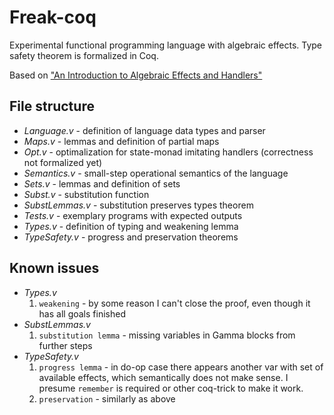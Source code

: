 # Freak-coq


Experimental functional programming language with algebraic effects.
Type safety theorem is formalized in Coq.

Based on ["An Introduction to Algebraic Effects and Handlers"](https://www.sciencedirect.com/science/article/pii/S1571066115000705)


## File structure

- *Language.v* - definition of language data types and parser
- *Maps.v* - lemmas and definition of partial maps
- *Opt.v* - optimalization for state-monad imitating handlers (correctness not formalized yet)
- *Semantics.v* - small-step operational semantics of the language
- *Sets.v* - lemmas and definition of sets
- *Subst.v* - substitution function
- *SubstLemmas.v* - substitution preserves types theorem
- *Tests.v* - exemplary programs with expected outputs
- *Types.v* - definition of typing and weakening lemma
- *TypeSafety.v* - progress and preservation theorems

## Known issues

- *Types.v*
    1. `weakening` - by some reason I can't close the proof, even though it has all goals finished
- *SubstLemmas.v*
    1. `substitution lemma` - missing variables in Gamma blocks from further steps
- *TypeSafety.v*
    1. `progress lemma` - in do-op case there appears another var with set of
       available effects, which semantically does not make sense. I presume
       `remember` is required or other coq-trick to make it work.
    2. `preservation` - similarly as above

